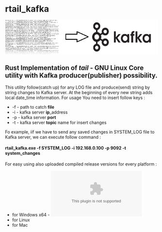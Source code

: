# rtail_kafka
![alt text](https://github.com/aazizov/rtail_kafka/blob/master/rtail_kafka.png?raw=true)
## Rust Implementation of _tail_ - GNU Linux Core utility with Kafka producer(publisher) possibility.
This utility follow(catch up) for any LOG file and produce(send) string by string changes to Kafka server.
At the beginning of every new string adds local date_time information.
For usage You need to insert follow keys :
- -f - path to catch **file**
- -i - kafka server **ip**_address
- -p - kafka server **port**
- -t - kafka server **topic** name for insert changes

Fo example, iif we have to send any saved changes in SYSTEM_LOG file to Kafka server, we can execute follow command :
#### **rtail_kafka.exe -f SYSTEM_LOG -i 192.168.0.100 -p 9092 -t system_changes**

For easy using also uploaded compiled release versions for every platform : 
- for Windows x64 - ![rtail_kafka.exe](https://github.com/aazizov/rtail_kafka/blob/master/releases/rtail_kafka.exe)
- for Linux
- for Mac


